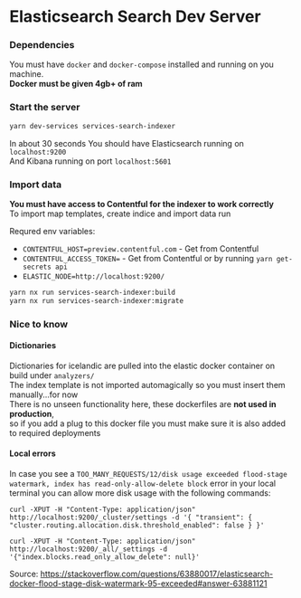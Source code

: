 # Elasticsearch Search Dev Server

### Dependencies

You must have `docker` and `docker-compose` installed and running on you machine.  
**Docker must be given 4gb+ of ram**

### Start the server

```bash
yarn dev-services services-search-indexer
```

In about 30 seconds
You should have Elasticsearch running on `localhost:9200`  
And Kibana running on port `localhost:5601`

### Import data

**You must have access to Contentful for the indexer to work correctly**  
To import map templates, create indice and import data run

Requred env variables:

- `CONTENTFUL_HOST=preview.contentful.com` - Get from Contentful
- `CONTENTFUL_ACCESS_TOKEN=` - Get from Contentful or by running `yarn get-secrets api`
- `ELASTIC_NODE=http://localhost:9200/`

```bash
yarn nx run services-search-indexer:build
yarn nx run services-search-indexer:migrate
```

### Nice to know

#### Dictionaries

Dictionaries for icelandic are pulled into the elastic docker container on build under `analyzers/`  
The index template is not imported automagically so you must insert them manually...for now  
There is no unseen functionality here, these dockerfiles are **not used in production**,  
so if you add a plug to this docker file you must make sure it is also added to required deployments

#### Local errors

In case you see a `TOO_MANY_REQUESTS/12/disk usage exceeded flood-stage watermark, index has read-only-allow-delete block` error in your local terminal you can allow more disk usage with the following commands:

`curl -XPUT -H "Content-Type: application/json" http://localhost:9200/_cluster/settings -d '{ "transient": { "cluster.routing.allocation.disk.threshold_enabled": false } }'`

`curl -XPUT -H "Content-Type: application/json" http://localhost:9200/_all/_settings -d '{"index.blocks.read_only_allow_delete": null}'`

Source: https://stackoverflow.com/questions/63880017/elasticsearch-docker-flood-stage-disk-watermark-95-exceeded#answer-63881121
